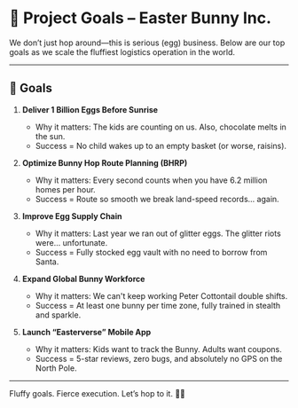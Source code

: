 # 🐰 Project Goals – Easter Bunny Inc.

We don’t just hop around—this is serious (egg) business. Below are our top goals as we scale the fluffiest logistics operation in the world.

---

## 🎯 Goals

1. **Deliver 1 Billion Eggs Before Sunrise**
   - Why it matters: The kids are counting on us. Also, chocolate melts in the sun.
   - Success = No child wakes up to an empty basket (or worse, raisins).

2. **Optimize Bunny Hop Route Planning (BHRP)**
   - Why it matters: Every second counts when you have 6.2 million homes per hour.
   - Success = Route so smooth we break land-speed records… again.

3. **Improve Egg Supply Chain**
   - Why it matters: Last year we ran out of glitter eggs. The glitter riots were... unfortunate.
   - Success = Fully stocked egg vault with no need to borrow from Santa.

4. **Expand Global Bunny Workforce**
   - Why it matters: We can't keep working Peter Cottontail double shifts.
   - Success = At least one bunny per time zone, fully trained in stealth and sparkle.

5. **Launch “Easterverse” Mobile App**
   - Why it matters: Kids want to track the Bunny. Adults want coupons.
   - Success = 5-star reviews, zero bugs, and absolutely no GPS on the North Pole.

---

Fluffy goals. Fierce execution. Let’s hop to it. 🐣🚀
